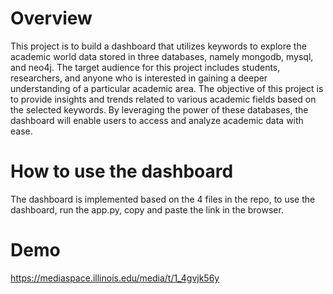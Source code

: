 # Overview
This project is to build a dashboard that utilizes keywords to explore the academic world data stored in three databases, namely mongodb, mysql, and neo4j. The target audience for this project includes students, researchers, and anyone who is interested in gaining a deeper understanding of a particular academic area. The objective of this project is to provide insights and trends related to various academic fields based on the selected keywords. By leveraging the power of these databases, the dashboard will enable users to access and analyze academic data with ease. 

# How to use the dashboard
The dashboard is implemented based on the 4 files in the repo, to use the dashboard, run the app.py, copy and paste the link in the browser. 
 
# Demo
https://mediaspace.illinois.edu/media/t/1_4gvjk56y
